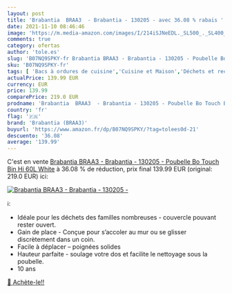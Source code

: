 ```yaml
---
layout: post
title: 'Brabantia  BRAA3  - Brabantia - 130205 - avec 36.08 % rabais '
date: 2021-11-10 08:46:46
image: 'https://m.media-amazon.com/images/I/214iSJNeEDL._SL500_._SL400_.jpg'
comments: true
category: ofertas
author: 'tole.es'
slug: 'B07NQ9SPKY-fr Brabantia BRAA3 - Brabantia - 130205 - Poubelle Bo Touch...'
sku: 'B07NQ9SPKY-fr'
tags: [ 'Bacs à ordures de cuisine','Cuisine et Maison','Déchets et recyclage','Rangement et organisation','brabantia (braa3)', ]
actualPrice: 139.99 EUR
currency: EUR
price: 139.99
comparePrice: 219.0 EUR
prodname: 'Brabantia  BRAA3  - Brabantia - 130205 - Poubelle Bo Touch Bin Hi  60L   White'
country: 'fr'
flag: '🇫🇷'
brand: 'Brabantia (BRAA3)'
buyurl: 'https://www.amazon.fr/dp/B07NQ9SPKY/?tag=tolees0d-21'
descuento: '36.08'
average: '139.99'
---
```


C'est en vente [Brabantia  BRAA3  - Brabantia - 130205 - Poubelle Bo Touch Bin Hi  60L   White](https://www.amazon.fr/dp/B07NQ9SPKY/?tag=tolees0d-21)  à  36.08 % de réduction, prix final  139.99 EUR (original: 219.0 EUR) ici:

[![Brabantia  BRAA3  - Brabantia - 130205 -](https://m.media-amazon.com/images/I/214iSJNeEDL._SL500_._SL400_.jpg)](https://www.amazon.fr/dp/B07NQ9SPKY/?tag=tolees0d-21)

ℹ️:

- Idéale pour les déchets des familles nombreuses - couvercle pouvant rester ouvert.
- Gain de place - Conçue pour s’accoler au mur ou se glisser discrètement dans un coin.
- Facile à déplacer – poignées solides
- Hauteur parfaite - soulage votre dos et facilite le nettoyage sous la poubelle.
- 10 ans

[🛒 Achète-le!!](https://www.amazon.fr/dp/B07NQ9SPKY/?tag=tolees0d-21)
